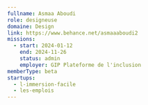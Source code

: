 ```yaml
---
fullname: Asmaa Aboudi
role: designeuse
domaine: Design
link: https://www.behance.net/asmaaaboudi2
missions:
  - start: 2024-01-12
    end: 2024-11-26
    status: admin
    employer: GIP Plateforme de l'inclusion
memberType: beta
startups:
  - l-immersion-facile
  - les-emplois
---
```


